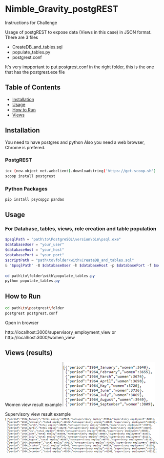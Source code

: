 # Nimble_Gravity_postgREST
Instructions for Challenge

Usage of postgREST to expose data (Views in this case) in JSON format.
There are 3 files
- CreateDB_and_tables.sql
- populate_tables.py
- postgrest.conf

It's very impportant to put postgrest.conf in the right folder, this is the one that has the postgrest.exe file

## Table of Contents

- [Installation](#installation)
- [Usage](#usage)
- [How to Run](#how-to-run)
- [Views](#views)

## Installation
You need to have postgres and python
Also you need a web browser, Chrome is prefered.

### PostgREST
```bash
iex (new-object net.webclient).downloadstring('https://get.scoop.sh')
scoop install postgrest
```

### Python Packages

```bash
pip install psycopg2 pandas
```

## Usage
### For Database, tables, views, role creation and table population
```powershell
$psqlPath = "path\to\PostgreSQL\version\bin\psql.exe"
$databaseUser = "your_user"
$databaseHost = "your_host"
$databasePort = "your_port"
$scriptPath = "path\to\folder\with\CreateDB_and_tables.sql"
& "$psqlPath" -U $databaseUser -h $databaseHost -p $databasePort -f $scriptPath

cd path\to\folder\with\populate_tables.py
python populate_tables.py

```

## How to Run
```bash
cd path\to\postgrest\folder
postgrest postgrest.conf
```
Open in browser

http://localhost:3000/supervisory_employment_view
or
http://localhost:3000/women_view

## Views (results)
Women view result example
![Women View](https://github.com/CGarcia8CG/Nimble_Gravity_postgREST/blob/main/women_view.png)

Supervisory view result example
![Supervisory view](https://github.com/CGarcia8CG/Nimble_Gravity_postgREST/blob/main/supervisory_view.png)

